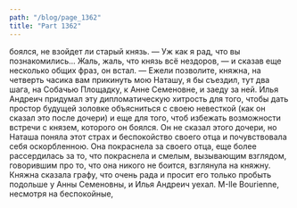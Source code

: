 ```yaml
---
path: "/blog/page_1362"
title: "Part 1362"
---
```


 боялся, не взойдет ли старый князь. — Уж как я рад, что вы познакомились... Жаль, жаль, что князь всё нездоров, — и сказав еще несколько общих фраз, он встал. — Ежели позволите, княжна, на четверть часика вам прикинуть мою Наташу, я бы съездил, тут два шага, на Собачью Площадку, к Анне Семеновне, и заеду за ней.
Илья Андреич придумал эту дипломатическую хитрость для того, чтобы дать простор будущей золовке объясниться с своею невесткой (как он сказал это после дочери) и еще для того, чтоб избежать возможности встречи с князем, которого он боялся. Он не сказал этого дочери, но Наташа поняла этот страх и беспокойство своего отца и почувствовала себя оскорбленною. Она покраснела за своего отца, еще более рассердилась за то, что покраснела и смелым, вызывающим взглядом, говорившим про то, что она никого не боится, взглянула на княжну. Княжна сказала графу, что очень рада и просит его только пробыть подольше у Анны Семеновны, и Илья Андреич уехал.
М-llе Bourienne, несмотря на беспокойные, 
